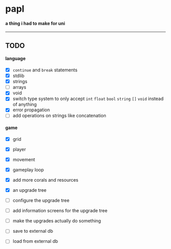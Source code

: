 # papl
#### a thing i had to make for uni

-----

## TODO
#### language
- [x] `continue` and `break` statements
- [x] stdlib
- [x] strings
- [ ] arrays
- [x] void
- [x] switch type system to only accept `int` `float` `bool` `string` `[]` `void` instead of anything
- [x] error propagation
- [ ] add operations on strings like concatenation

#### game
- [x] grid
- [x] player
- [x] movement
- [x] gameplay loop
- [x] add more corals and resources
- [x] an upgrade tree
- [ ] configure the upgrade tree
- [ ] add information screens for the upgrade tree
- [ ] make the upgrades actually do something
- [ ] save to external db
- [ ] load from external db

